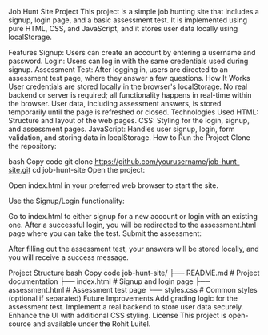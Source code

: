 Job Hunt Site Project
This project is a simple job hunting site that includes a signup, login page, and a basic assessment test. It is implemented using pure HTML, CSS, and JavaScript, and it stores user data locally using localStorage.

Features
Signup: Users can create an account by entering a username and password.
Login: Users can log in with the same credentials used during signup.
Assessment Test: After logging in, users are directed to an assessment test page, where they answer a few questions.
How It Works
User credentials are stored locally in the browser's localStorage.
No real backend or server is required; all functionality happens in real-time within the browser.
User data, including assessment answers, is stored temporarily until the page is refreshed or closed.
Technologies Used
HTML: Structure and layout of the web pages.
CSS: Styling for the login, signup, and assessment pages.
JavaScript: Handles user signup, login, form validation, and storing data in localStorage.
How to Run the Project
Clone the repository:

bash
Copy code
git clone https://github.com/yourusername/job-hunt-site.git
cd job-hunt-site
Open the project:

Open index.html in your preferred web browser to start the site.

Use the Signup/Login functionality:

Go to index.html to either signup for a new account or login with an existing one.
After a successful login, you will be redirected to the assessment.html page where you can take the test.
Submit the assessment:

After filling out the assessment test, your answers will be stored locally, and you will receive a success message.

Project Structure
bash
Copy code
job-hunt-site/
├── README.md               # Project documentation
├── index.html              # Signup and login page
├── assessment.html         # Assessment test page
└── styles.css              # Common styles (optional if separated)
Future Improvements
Add grading logic for the assessment test.
Implement a real backend to store user data securely.
Enhance the UI with additional CSS styling.
License
This project is open-source and available under the Rohit Luitel.

